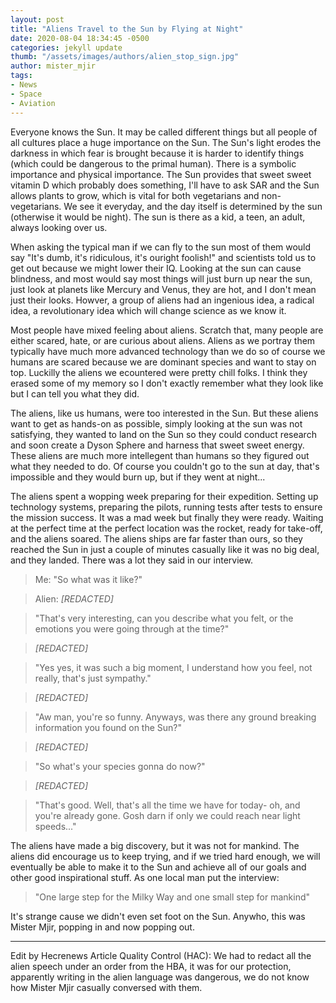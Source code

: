 ```yaml
---
layout: post
title: "Aliens Travel to the Sun by Flying at Night"
date: 2020-08-04 18:34:45 -0500
categories: jekyll update
thumb: "/assets/images/authors/alien_stop_sign.jpg"
author: mister_mjir
tags:
- News
- Space
- Aviation
---
```


Everyone knows the Sun. It may be called different things but all people of all cultures place a huge importance on the Sun. The Sun's light erodes the darkness
in which fear is brought because it is harder to identify things (which could be dangerous to the primal human). There is a symbolic importance and physical
importance. The Sun provides that sweet sweet vitamin D which probably does something, I'll have to ask SAR and the Sun allows plants to grow, which is vital for both
vegetarians and non-vegetarians. We see it everyday, and the day itself is determined by the sun (otherwise it would be night). The sun is there as a kid, a teen,
an adult, always looking over us.

When asking the typical man if we can fly to the sun most of them would say "It's dumb, it's ridiculous, it's ouright foolish!" and scientists told us to get out
because we might lower their IQ. Looking at the sun can cause blindness, and most would say most things will just burn up near the sun, just look at planets like
Mercury and Venus, they are hot, and I don't mean just their looks. Howver, a group of aliens had an ingenious idea, a radical idea, a revolutionary idea which will
change science as we know it.

Most people have mixed feeling about aliens. Scratch that, many people are either scared, hate, or are curious about aliens. Aliens as we portray them typically have
much more advanced technology than we do so of course we humans are scared because we are dominant species and want to stay on top. Luckilly the aliens we ecountered
were pretty chill folks. I think they erased some of my memory so I don't exactly remember what they look like but I can tell you what they did.

The aliens, like us humans, were too interested in the Sun. But these aliens want to get as hands-on as possible, simply looking at the sun was not satisfying, they
wanted to land on the Sun so they could conduct research and soon create a Dyson Sphere and harness that sweet sweet energy. These aliens are much more intellegent
than humans so they figured out what they needed to do. Of course you couldn't go to the sun at day, that's impossible and they would burn up, but if they went at
night...

The aliens spent a wopping week preparing for their expedition. Setting up technology systems, preparing the pilots, running tests after tests to ensure the mission
success. It was a mad week but finally they were ready. Waiting at the perfect time at the perfect location was the rocket, ready for take-off, and the aliens soared.
The aliens ships are far faster than ours, so they reached the Sun in just a couple of minutes casually like it was no big deal, and they landed. There was a lot
they said in our interview.

> Me: "So what was it like?"

> Alien: *[REDACTED]*

> "That's very interesting, can you describe what you felt, or the emotions you were going through at the time?"

> *[REDACTED]*

> "Yes yes, it was such a big moment, I understand how you feel, not really, that's just sympathy."

> *[REDACTED]*

> "Aw man, you're so funny. Anyways, was there any ground breaking information you found on the Sun?"

> *[REDACTED]*

> "So what's your species gonna do now?"

> *[REDACTED]*

> "That's good. Well, that's all the time we have for today- oh, and you're already gone. Gosh darn if only we could reach near light speeds..."

The aliens have made a big discovery, but it was not for mankind. The aliens did encourage us to keep trying, and if we tried hard enough, we will eventually
be able to make it to the Sun and achieve all of our goals and other good inspirational stuff. As one local man put the interview:

> "One large step for the Milky Way and one small step for mankind"

It's strange cause we didn't even set foot on the Sun. Anywho, this was Mister Mjir, popping in and now popping out.

---

Edit by Hecrenews Article Quality Control (HAC): We had to redact all the alien speech under an order from the HBA, it was for our protection, apparently writing in the alien language was dangerous, we do not know how Mister Mjir casually conversed with them.
